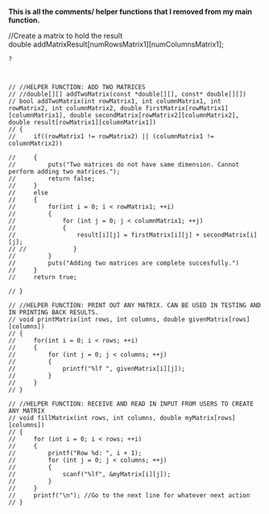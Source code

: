   **This is all the comments/ helper functions that I removed from my main function.**   
  
   //Create a matrix to hold the result  
    double addMatrixResult[numRowsMatrix1][numColumnsMatrix1];
    
    ?

    
    
    // //HELPER FUNCTION: ADD TWO MATRICES
    // //double[][] addTwoMatrix(const *double[][], const* double[][])
    // bool addTwoMatrix(int rowMatrix1, int columnMatrix1, int rowMatrix2, int columnMatrix2, double firstMatrix[rowMatrix1][columnMatrix1], double secondMatrix[rowMatrix2][columnMatrix2], double result[rowMatrix1][columnMatrix1])
    // {
    //     if((rowMatrix1 != rowMatrix2) || (columnMatrix1 !=  columnMatrix2))
        
    //     {
    //         puts("Two matrices do not have same dimension. Cannot perform adding two matrices.");
    //         return false;
    //     }
    //     else
    //     {
    //         for(int i = 0; i < rowMatrix1; ++i)
    //         {
    //             for (int j = 0; j < columnMatrix1; ++j)
    //             {
    //                 result[i][j] = firstMatrix[i][j] + secondMatrix[i][j];
    // //             }
    //         }
    //         puts("Adding two matrices are complete succesfully.")
    //     }
    //     return true;
        
    // }

    // //HELPER FUNCTION: PRINT OUT ANY MATRIX. CAN BE USED IN TESTING AND IN PRINTING BACK RESULTS.
    // void printMatrix(int rows, int columns, double givenMatrix[rows][columns])
    // {
    //     for(int i = 0; i < rows; ++i)
    //     {
    //         for (int j = 0; j < columns; ++j)
    //         {
    //             printf("%lf ", givenMatrix[i][j]);
    //         }
    //     }
    // }

    // //HELPER FUNCTION: RECEIVE AND READ IN INPUT FROM USERS TO CREATE ANY MATRIX
    // void fillMatrix(int rows, int columns, double myMatrix[rows][columns])
    // {
    //     for (int i = 0; i < rows; ++i)
    //     {
    //         printf("Row %d: ", i + 1);
    //         for (int j = 0; j < columns; ++j)
    //         {
    //             scanf("%lf", &myMatrix[i][j]);
    //         }
    //     }
    //     printf("\n"); //Go to the next line for whatever next action
    // }
